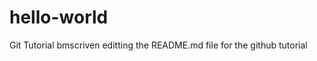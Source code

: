 # hello-world
Git Tutorial
bmscriven editting the README.md file for the github tutorial
<?php
echo "hello-World!";
?>
